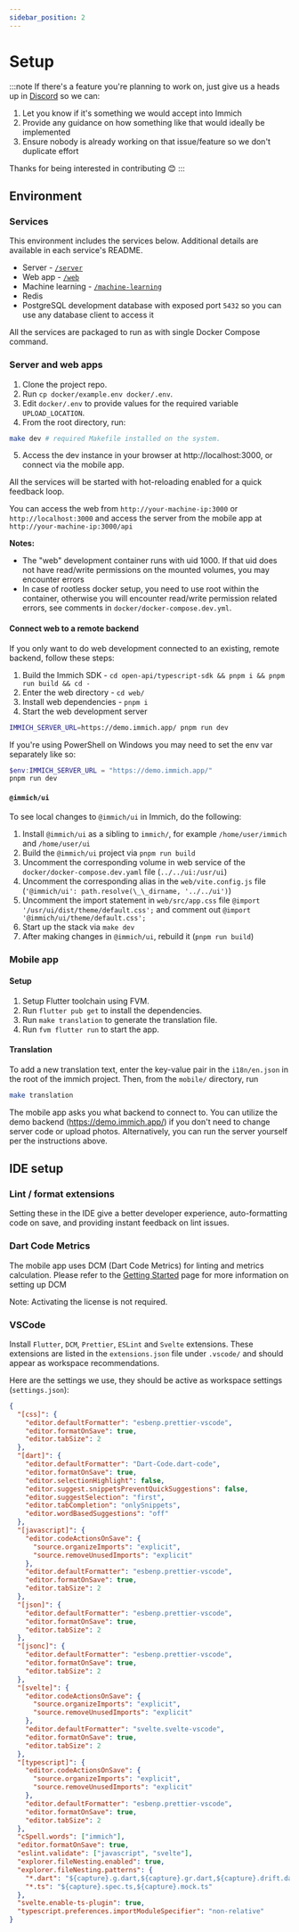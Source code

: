 ```yaml
---
sidebar_position: 2
---
```


# Setup

:::note
If there's a feature you're planning to work on, just give us a heads up in [Discord](https://discord.com/channels/979116623879368755/1071165397228855327) so we can:

1. Let you know if it's something we would accept into Immich
2. Provide any guidance on how something like that would ideally be implemented
3. Ensure nobody is already working on that issue/feature so we don't duplicate effort

Thanks for being interested in contributing 😊
:::

## Environment

### Services

This environment includes the services below. Additional details are available in each service's README.

- Server - [`/server`](https://github.com/immich-app/immich/tree/main/server)
- Web app - [`/web`](https://github.com/immich-app/immich/tree/main/web)
- Machine learning - [`/machine-learning`](https://github.com/immich-app/immich/tree/main/machine-learning)
- Redis
- PostgreSQL development database with exposed port `5432` so you can use any database client to access it

All the services are packaged to run as with single Docker Compose command.

### Server and web apps

1. Clone the project repo.
2. Run `cp docker/example.env docker/.env`.
3. Edit `docker/.env` to provide values for the required variable `UPLOAD_LOCATION`.
4. From the root directory, run:

```bash title="Start development server"
make dev # required Makefile installed on the system.
```

5. Access the dev instance in your browser at http://localhost:3000, or connect via the mobile app.

All the services will be started with hot-reloading enabled for a quick feedback loop.

You can access the web from `http://your-machine-ip:3000` or `http://localhost:3000` and access the server from the mobile app at `http://your-machine-ip:3000/api`

**Notes:**

- The "web" development container runs with uid 1000. If that uid does not have read/write permissions on the mounted volumes, you may encounter errors
- In case of rootless docker setup, you need to use root within the container, otherwise you will encounter read/write permission related errors, see comments in `docker/docker-compose.dev.yml`.

#### Connect web to a remote backend

If you only want to do web development connected to an existing, remote backend, follow these steps:

1. Build the Immich SDK - `cd open-api/typescript-sdk && pnpm i && pnpm run build && cd -`
2. Enter the web directory - `cd web/`
3. Install web dependencies - `pnpm i`
4. Start the web development server

```bash
IMMICH_SERVER_URL=https://demo.immich.app/ pnpm run dev
```

If you're using PowerShell on Windows you may need to set the env var separately like so:

```powershell
$env:IMMICH_SERVER_URL = "https://demo.immich.app/"
pnpm run dev
```

#### `@immich/ui`

To see local changes to `@immich/ui` in Immich, do the following:

1. Install `@immich/ui` as a sibling to `immich/`, for example `/home/user/immich` and `/home/user/ui`
2. Build the `@immich/ui` project via `pnpm run build`
3. Uncomment the corresponding volume in web service of the `docker/docker-compose.dev.yaml` file (`../../ui:/usr/ui`)
4. Uncomment the corresponding alias in the `web/vite.config.js` file (`'@immich/ui': path.resolve(\_\_dirname, '../../ui')`)
5. Uncomment the import statement in `web/src/app.css` file `@import '/usr/ui/dist/theme/default.css';` and comment out `@import '@immich/ui/theme/default.css';`
6. Start up the stack via `make dev`
7. After making changes in `@immich/ui`, rebuild it (`pnpm run build`)

### Mobile app

#### Setup

1. Setup Flutter toolchain using FVM.
2. Run `flutter pub get` to install the dependencies.
3. Run `make translation` to generate the translation file.
4. Run `fvm flutter run` to start the app.

#### Translation

To add a new translation text, enter the key-value pair in the `i18n/en.json` in the root of the immich project. Then, from the `mobile/` directory, run

```bash
make translation
```

The mobile app asks you what backend to connect to. You can utilize the demo backend (https://demo.immich.app/) if you don't need to change server code or upload photos. Alternatively, you can run the server yourself per the instructions above.

## IDE setup

### Lint / format extensions

Setting these in the IDE give a better developer experience, auto-formatting code on save, and providing instant feedback on lint issues.

### Dart Code Metrics

The mobile app uses DCM (Dart Code Metrics) for linting and metrics calculation. Please refer to the [Getting Started](https://dcm.dev../) page for more information on setting up DCM

Note: Activating the license is not required.

### VSCode

Install `Flutter`, `DCM`, `Prettier`, `ESLint` and `Svelte` extensions. These extensions are listed in the `extensions.json` file under `.vscode/` and should appear as workspace recommendations.

Here are the settings we use, they should be active as workspace settings (`settings.json`):

```json title="settings.json"
{
  "[css]": {
    "editor.defaultFormatter": "esbenp.prettier-vscode",
    "editor.formatOnSave": true,
    "editor.tabSize": 2
  },
  "[dart]": {
    "editor.defaultFormatter": "Dart-Code.dart-code",
    "editor.formatOnSave": true,
    "editor.selectionHighlight": false,
    "editor.suggest.snippetsPreventQuickSuggestions": false,
    "editor.suggestSelection": "first",
    "editor.tabCompletion": "onlySnippets",
    "editor.wordBasedSuggestions": "off"
  },
  "[javascript]": {
    "editor.codeActionsOnSave": {
      "source.organizeImports": "explicit",
      "source.removeUnusedImports": "explicit"
    },
    "editor.defaultFormatter": "esbenp.prettier-vscode",
    "editor.formatOnSave": true,
    "editor.tabSize": 2
  },
  "[json]": {
    "editor.defaultFormatter": "esbenp.prettier-vscode",
    "editor.formatOnSave": true,
    "editor.tabSize": 2
  },
  "[jsonc]": {
    "editor.defaultFormatter": "esbenp.prettier-vscode",
    "editor.formatOnSave": true,
    "editor.tabSize": 2
  },
  "[svelte]": {
    "editor.codeActionsOnSave": {
      "source.organizeImports": "explicit",
      "source.removeUnusedImports": "explicit"
    },
    "editor.defaultFormatter": "svelte.svelte-vscode",
    "editor.formatOnSave": true,
    "editor.tabSize": 2
  },
  "[typescript]": {
    "editor.codeActionsOnSave": {
      "source.organizeImports": "explicit",
      "source.removeUnusedImports": "explicit"
    },
    "editor.defaultFormatter": "esbenp.prettier-vscode",
    "editor.formatOnSave": true,
    "editor.tabSize": 2
  },
  "cSpell.words": ["immich"],
  "editor.formatOnSave": true,
  "eslint.validate": ["javascript", "svelte"],
  "explorer.fileNesting.enabled": true,
  "explorer.fileNesting.patterns": {
    "*.dart": "${capture}.g.dart,${capture}.gr.dart,${capture}.drift.dart",
    "*.ts": "${capture}.spec.ts,${capture}.mock.ts"
  },
  "svelte.enable-ts-plugin": true,
  "typescript.preferences.importModuleSpecifier": "non-relative"
}
```
